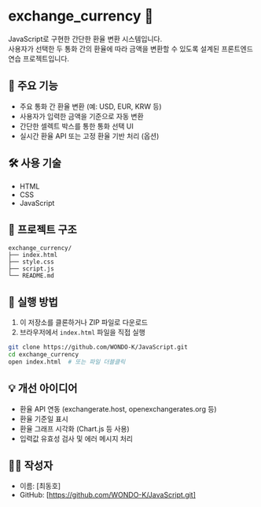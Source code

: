 # exchange_currency 💱

JavaScript로 구현한 간단한 환율 변환 시스템입니다.  
사용자가 선택한 두 통화 간의 환율에 따라 금액을 변환할 수 있도록 설계된 프론트엔드 연습 프로젝트입니다.

## 📌 주요 기능

- 주요 통화 간 환율 변환 (예: USD, EUR, KRW 등)
- 사용자가 입력한 금액을 기준으로 자동 변환
- 간단한 셀렉트 박스를 통한 통화 선택 UI
- 실시간 환율 API 또는 고정 환율 기반 처리 (옵션)

## 🛠️ 사용 기술

- HTML
- CSS
- JavaScript

## 📂 프로젝트 구조

```
exchange_currency/
├── index.html
├── style.css
├── script.js
└── README.md
```

## 🚀 실행 방법

1. 이 저장소를 클론하거나 ZIP 파일로 다운로드
2. 브라우저에서 `index.html` 파일을 직접 실행

```bash
git clone https://github.com/WONDO-K/JavaScript.git
cd exchange_currency
open index.html  # 또는 파일 더블클릭
```

## 💡 개선 아이디어

- 환율 API 연동 (exchangerate.host, openexchangerates.org 등)
- 환율 기준일 표시
- 환율 그래프 시각화 (Chart.js 등 사용)
- 입력값 유효성 검사 및 에러 메시지 처리

## 🧑‍💻 작성자

- 이름: [최동호]
- GitHub: [https://github.com/WONDO-K/JavaScript.git]